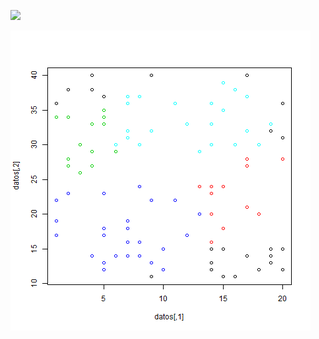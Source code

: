 
![](https://github.com/alex309-duarte/Proyecto-2/tree/master/imagenes_tarea03/2020-03-27_21-49-32.png)


![](https://github.com/alex309-duarte/Proyecto-2/blob/master/cluster_4_nucleos.png)
